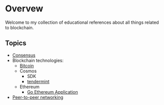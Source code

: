 # Overvew

Welcome to my collection of educational references about all things related to blockchain.

## Topics

* [Consensus](./docs/consensus.md)
* Blockchain technologies:
    * [Bitcoin](https://github.com/paulwizviz/learn-bitcoin)
    * Cosmos
        * SDK
        * [tendermint](https://github.com/paulwizviz/learn-tendermint)
    * Ethereum
        * [Go Ethereum Application](https://github.com/paulwizviz/go-eth-app)
* [Peer-to-peer networking](./docs/p2p.md)